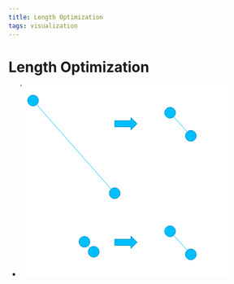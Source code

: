 ```yaml
---
title: Length Optimization
tags: visualization
---
```


# Length Optimization
- ![im](assets/Pasted%20Image%2020220418123246.png)


























































